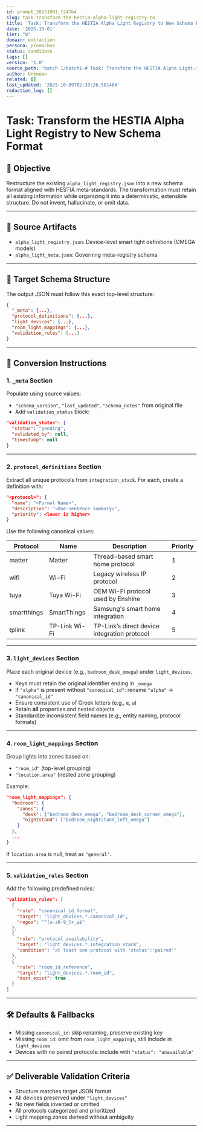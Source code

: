 ```yaml
---
id: prompt_20251001_f247b4
slug: task-transform-the-hestia-alpha-light-registry-to
title: 'Task: Transform the HESTIA Alpha Light Registry to New Schema Format'
date: '2025-10-01'
tier: "α"
domain: extraction
persona: promachos
status: candidate
tags: []
version: '1.0'
source_path: 'batch 1/batch1-# Task: Transform the HESTIA Alpha Light.md'
author: Unknown
related: []
last_updated: '2025-10-09T02:33:26.501464'
redaction_log: []
---
```


# Task: Transform the HESTIA Alpha Light Registry to New Schema Format

## 🎯 Objective

Restructure the existing `alpha_light_registry.json` into a new schema format aligned with HESTIA meta-standards. The transformation must retain all existing information while organizing it into a deterministic, extensible structure. Do not invent, hallucinate, or omit data.

---

## 📂 Source Artifacts

- `alpha_light_registry.json`: Device-level smart light definitions (OMEGA models)
- `alpha_light_meta.json`: Governing meta-registry schema

---

## 🧱 Target Schema Structure

The output JSON must follow this exact top-level structure:

```json
{
  "_meta": {...},
  "protocol_definitions": {...},
  "light_devices": {...},
  "room_light_mappings": {...},
  "validation_rules": [...]
}
```

---

## 📌 Conversion Instructions

### 1. `_meta` Section

Populate using source values:

- `"schema_version"`, `"last_updated"`, `"schema_notes"` from original file
- Add `validation_status` block:

```json
"validation_status": {
  "status": "pending",
  "validated_by": null,
  "timestamp": null
}
```

---

### 2. `protocol_definitions` Section

Extract all unique protocols from `integration_stack`. For each, create a definition with:

```json
"<protocol>": {
  "name": "<Formal Name>",
  "description": "<One-sentence summary>",
  "priority": <lower is higher>
}
```

Use the following canonical values:

| Protocol       | Name         | Description                                     | Priority |
|----------------|--------------|-------------------------------------------------|----------|
| matter         | Matter       | Thread-based smart home protocol               | 1        |
| wifi           | Wi-Fi        | Legacy wireless IP protocol                    | 2        |
| tuya           | Tuya Wi-Fi   | OEM Wi-Fi protocol used by Enshine             | 3        |
| smartthings    | SmartThings  | Samsung's smart home integration               | 4        |
| tplink         | TP-Link Wi-Fi| TP-Link’s direct device integration protocol   | 5        |

---

### 3. `light_devices` Section

Place each original device (e.g., `bedroom_desk_omega`) under `light_devices`.

- Keys must retain the original identifier ending in `_omega`
- If `"alpha"` is present without `"canonical_id"`: rename `"alpha"` → `"canonical_id"`
- Ensure consistent use of Greek letters (e.g., `α`, `ω`)
- Retain **all** properties and nested objects
- Standardize inconsistent field names (e.g., entity naming, protocol formats)

---

### 4. `room_light_mappings` Section

Group lights into zones based on:

- `"room_id"` (top-level grouping)
- `"location.area"` (nested zone grouping)

Example:

```json
"room_light_mappings": {
  "bedroom": {
    "zones": {
      "desk": ["bedroom_desk_omega", "bedroom_desk_corner_omega"],
      "nightstand": ["bedroom_nightstand_left_omega"]
    }
  },
  ...
}
```

If `location.area` is null, treat as `"general"`.

---

### 5. `validation_rules` Section

Add the following predefined rules:

```json
"validation_rules": [
  {
    "rule": "canonical_id_format",
    "target": "light_devices.*.canonical_id",
    "regex": "^[a-z0-9_]+_ω$"
  },
  {
    "rule": "protocol_availability",
    "target": "light_devices.*.integration_stack",
    "condition": "at least one protocol with 'status':'paired'"
  },
  {
    "rule": "room_id_reference",
    "target": "light_devices.*.room_id",
    "must_exist": true
  }
]
```

---

## 🛠 Defaults & Fallbacks

- Missing `canonical_id`: skip renaming, preserve existing key
- Missing `room_id`: omit from `room_light_mappings`, still include in `light_devices`
- Devices with no paired protocols: include with `"status": "unavailable"`

---

## ✅ Deliverable Validation Criteria

- Structure matches target JSON format
- All devices preserved under `"light_devices"`
- No new fields invented or omitted
- All protocols categorized and prioritized
- Light mapping zones derived without ambiguity

---
